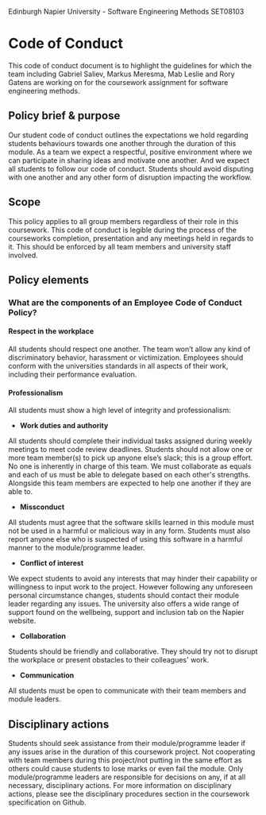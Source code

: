 Edinburgh Napier University - Software Engineering Methods SET08103
# Code of Conduct
This code of conduct document is to highlight the guidelines for which the team including Gabriel Saliev, Markus Meresma, Mab Leslie and Rory Gatens are working on for the coursework assignment for software engineering methods.
## Policy brief & purpose
Our student code of conduct outlines the expectations we hold regarding students behaviours towards one another through the duration of this module.
As a team we expect a respectful, positive environment where we can participate in sharing ideas and motivate one another. And we expect all students to follow our code of conduct. Students should avoid disputing with one another and any other form of disruption impacting the workflow.
## Scope
This policy applies to all group members regardless of their role in this coursework. This code of conduct is legible during the process of the courseworks completion, presentation and any meetings held in regards to it. This should be enforced by all team members and university staff involved.
## Policy elements
### What are the components of an Employee Code of Conduct Policy?
#### Respect in the workplace
All students should respect one another. The team won’t allow any kind of discriminatory behavior, harassment or victimization. Employees should conform with the universities standards in all aspects of their work, including their performance evaluation.
#### Professionalism
All students must show a high level of integrity and professionalism:
* **Work duties and authority**

All students should complete their individual tasks assigned during weekly meetings to meet code review deadlines. Students should not allow one or more team member(s) to pick up anyone else’s slack; this is a group effort. No one is inherently in charge of this team. We must collaborate as equals and each of us must be able to delegate based on each other's strengths. Alongside this team members are expected to help one another if they are able to.
* **Missconduct**

All students must agree that the software skills learned in this module must not be used in a harmful or malicious way in any form. Students must also report anyone else who is suspected of using this software in a harmful manner to the module/programme leader.
* **Conflict of interest**

We expect students to avoid any interests that may hinder their capability or willingness to input work to the project. However following any unforeseen personal circumstance changes, students should contact their module leader regarding any issues. The university also offers a wide range of support found on the wellbeing, support and inclusion tab on the Napier website.
* **Collaboration**

Students should be friendly and collaborative. They should try not to disrupt the workplace or present obstacles to their colleagues' work.
* **Communication**

All students must be open to communicate with their team members and module leaders.
## Disciplinary actions

Students should seek assistance from their module/programme leader if any issues arise in the duration of this coursework project. Not cooperating with team members during this project/not putting in the same effort as others could cause students to lose marks or even fail the module. Only module/programme leaders are responsible for decisions on any, if at all necessary, disciplinary actions. For more information on disciplinary actions, please see the disciplinary procedures section in the coursework specification on Github.
 
